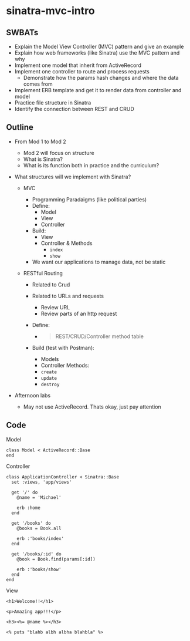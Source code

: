 # sinatra-mvc-intro



## SWBATs

* Explain the Model View Controller \(MVC\) pattern and give an example
* Explain how web frameworks \(like Sinatra\) use the MVC pattern and why
* Implement one model that inherit from ActiveRecord
* Implement one controller to route and process requests
  * Demonstrate how the params hash changes and where the data comes from
* Implement ERB template and get it to render data from controller and model
* Practice file structure in Sinatra
* Identify the connection between REST and CRUD



## Outline

* From Mod 1 to Mod 2 

  * Mod 2 will focus on structure
  * What is Sinatra?
  * What is its function both in practice and the curriculum?

* What structures will we implement with Sinatra?

  * MVC

    * Programming Paradaigms (like political parties)
    * Define:
      * Model
      * View
      * Controller
    * Build: 
      * View
      * Controller & Methods
        * `index`
        * `show`
    * We want our applications to manage data, not be static

  * RESTful Routing

    * Related to Crud

    * Related to URLs and requests

      * Review URL
      * Review parts of an http request

    * Define: 

      * > REST/CRUD/Controller method table

    * Build (test with Postman):

      * Models
      * Controller Methods:
      * `create`
      * `update`
      * `destroy`

* Afternoon labs

  * May not use ActiveRecord. Thats okay, just pay attention

## Code

Model

```
class Model < ActiveRecord::Base
end
```



Controller

```
class ApplicationController < Sinatra::Base
  set :views, 'app/views'

  get '/' do
    @name = 'Michael'

    erb :home
  end
  
  get '/books' do
    @books = Book.all

    erb :'books/index'
  end

  get '/books/:id' do
    @book = Book.find(params[:id])

    erb :'books/show'
  end
end

```



View

```
<h1>Welcome!!</h1>

<p>Amazing app!!!</p>

<h3><%= @name %></h3>

<% puts "blahb albh albha blahbla" %>
```





